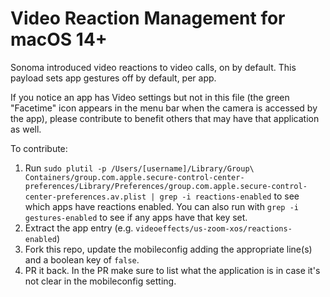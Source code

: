 # Video Reaction Management for macOS 14+
Sonoma introduced video reactions to video calls, on by default.  This payload sets app gestures off by default, per app.

If you notice an app has Video settings but not in this file (the green "Facetime" icon appears in the menu bar when the camera is accessed by the app), please contribute to benefit others that may have that application as well.

To contribute:
1) Run `sudo plutil -p /Users/[username]/Library/Group\ Containers/group.com.apple.secure-control-center-preferences/Library/Preferences/group.com.apple.secure-control-center-preferences.av.plist | grep -i reactions-enabled` to see which apps have reactions enabled. You can also run with `grep -i gestures-enabled` to see if any apps have that key set.
2) Extract the app entry (e.g. `videoeffects/us-zoom-xos/reactions-enabled`)
3) Fork this repo, update the mobileconfig adding the appropriate line(s) and a boolean key of `false`.
4) PR it back.  In the PR make sure to list what the application is in case it's not clear in the mobileconfig setting.

   
